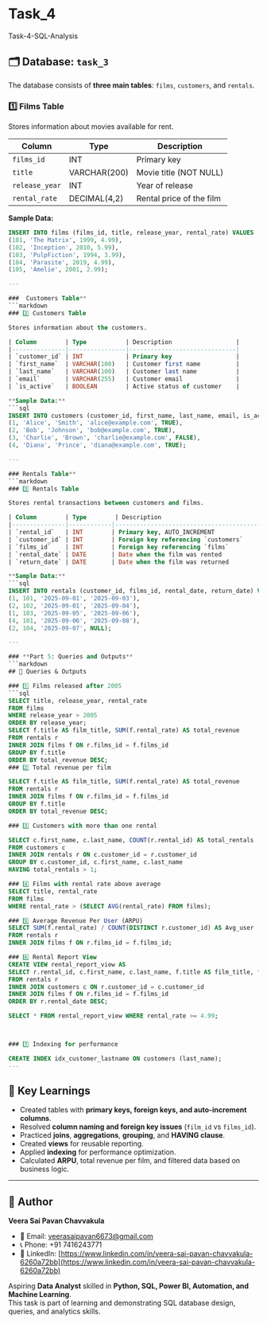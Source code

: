# Task_4
Task-4-SQL-Analysis




## 🗂 Database: `task_3`
The database consists of **three main tables**: `films`, `customers`, and `rentals`.
### 1️⃣ Films Table

Stores information about movies available for rent.

| Column        | Type          | Description                  |
|---------------|---------------|------------------------------|
| `films_id`    | INT           | Primary key                  |
| `title`       | VARCHAR(200)  | Movie title (NOT NULL)       |
| `release_year`| INT           | Year of release              |
| `rental_rate` | DECIMAL(4,2)  | Rental price of the film     |

**Sample Data:**
```sql
INSERT INTO films (films_id, title, release_year, rental_rate) VALUES
(101, 'The Matrix', 1999, 4.99),
(102, 'Inception', 2010, 5.99),
(103, 'PulpFiction', 1994, 3.99),
(104, 'Parasite', 2019, 4.99),
(105, 'Amelie', 2001, 2.99);

---

###  Customers Table**
```markdown
### 2️⃣ Customers Table

Stores information about the customers.

| Column        | Type           | Description                  |
|---------------|----------------|------------------------------|
| `customer_id` | INT            | Primary key                  |
| `first_name`  | VARCHAR(100)   | Customer first name          |
| `last_name`   | VARCHAR(100)   | Customer last name           |
| `email`       | VARCHAR(255)   | Customer email               |
| `is_active`   | BOOLEAN        | Active status of customer    |

**Sample Data:**
```sql
INSERT INTO customers (customer_id, first_name, last_name, email, is_active) VALUES
(1, 'Alice', 'Smith', 'alice@example.com', TRUE),
(2, 'Bob', 'Johnson', 'bob@example.com', TRUE),
(3, 'Charlie', 'Brown', 'charlie@example.com', FALSE),
(4, 'Diana', 'Prince', 'diana@example.com', TRUE);

---

### Rentals Table**
```markdown
### 3️⃣ Rentals Table

Stores rental transactions between customers and films.

| Column        | Type        | Description                                |
|---------------|------------|--------------------------------------------|
| `rental_id`   | INT        | Primary key, AUTO_INCREMENT               |
| `customer_id` | INT        | Foreign key referencing `customers`       |
| `films_id`    | INT        | Foreign key referencing `films`           |
| `rental_date` | DATE       | Date when the film was rented             |
| `return_date` | DATE       | Date when the film was returned           |

**Sample Data:**
```sql
INSERT INTO rentals (customer_id, films_id, rental_date, return_date) VALUES
(1, 101, '2025-09-01', '2025-09-03'),
(2, 102, '2025-09-01', '2025-09-04'),
(1, 103, '2025-09-05', '2025-09-06'),
(4, 101, '2025-09-06', '2025-09-08'),
(2, 104, '2025-09-07', NULL);

---

### **Part 5: Queries and Outputs**
```markdown
## 📝 Queries & Outputs

### 1️⃣ Films released after 2005
```sql
SELECT title, release_year, rental_rate
FROM films
WHERE release_year > 2005
ORDER BY release_year;
SELECT f.title AS film_title, SUM(f.rental_rate) AS total_revenue
FROM rentals r
INNER JOIN films f ON r.films_id = f.films_id
GROUP BY f.title
ORDER BY total_revenue DESC;
### 2️⃣ Total revenue per film

SELECT f.title AS film_title, SUM(f.rental_rate) AS total_revenue
FROM rentals r
INNER JOIN films f ON r.films_id = f.films_id
GROUP BY f.title
ORDER BY total_revenue DESC;

### 3️⃣ Customers with more than one rental

SELECT c.first_name, c.last_name, COUNT(r.rental_id) AS total_rentals
FROM customers c
INNER JOIN rentals r ON c.customer_id = r.customer_id
GROUP BY c.customer_id, c.first_name, c.last_name
HAVING total_rentals > 1;

### 4️⃣ Films with rental rate above average
SELECT title, rental_rate
FROM films
WHERE rental_rate > (SELECT AVG(rental_rate) FROM films);

### 5️⃣ Average Revenue Per User (ARPU)
SELECT SUM(f.rental_rate) / COUNT(DISTINCT r.customer_id) AS Avg_user
FROM rentals r
INNER JOIN films f ON r.films_id = f.films_id;

### 6️⃣ Rental Report View
CREATE VIEW rental_report_view AS
SELECT r.rental_id, c.first_name, c.last_name, f.title AS film_title, f.rental_rate, r.rental_date
FROM rentals r
INNER JOIN customers c ON r.customer_id = c.customer_id
INNER JOIN films f ON r.films_id = f.films_id
ORDER BY r.rental_date DESC;

SELECT * FROM rental_report_view WHERE rental_rate >= 4.99;



### 7️⃣ Indexing for performance

CREATE INDEX idx_customer_lastname ON customers (last_name);
---

```

## 🔑 Key Learnings
- Created tables with **primary keys, foreign keys, and auto-increment columns**.  
- Resolved **column naming and foreign key issues** (`film_id` vs `films_id`).  
- Practiced **joins**, **aggregations**, **grouping**, and **HAVING clause**.  
- Created **views** for reusable reporting.  
- Applied **indexing** for performance optimization.  
- Calculated **ARPU**, total revenue per film, and filtered data based on business logic.



---

## 👤 Author

**Veera Sai Pavan Chavvakula**  
- 📧 Email: [veerasaipavan6673@gmail.com](mailto:veerasaipavan6673@gmail.com)  
- 📞 Phone: +91 7416243771  
- 🔗 LinkedIn: [https://www.linkedin.com/in/veera-sai-pavan-chavvakula-6260a72bb](https://www.linkedin.com/in/veera-sai-pavan-chavvakula-6260a72bb)  

Aspiring **Data Analyst** skilled in **Python, SQL, Power BI, Automation, and Machine Learning**.  
This task is part of learning and demonstrating SQL database design, queries, and analytics skills.


